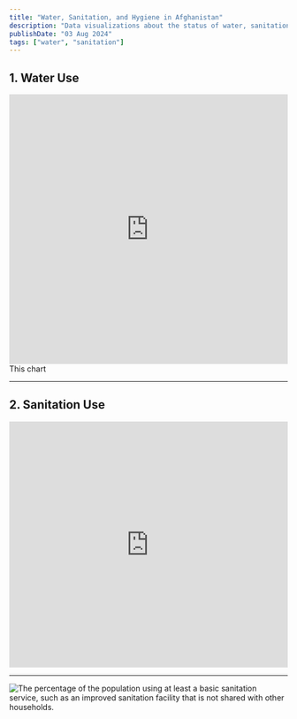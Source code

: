 ```yaml
---
title: "Water, Sanitation, and Hygiene in Afghanistan"
description: "Data visualizations about the status of water, sanitation, and hygiene in Afghanistan"
publishDate: "03 Aug 2024"
tags: ["water", "sanitation"]
---
```



## 1. Water Use

<iframe title="Use of at least basic drinking water services (%), 2000 to 2022" aria-label="Interactive line chart" id="datawrapper-chart-O07ja" src="https://datawrapper.dwcdn.net/O07ja/1/" scrolling="no" frameborder="0" style="width: 0; min-width: 100% !important; border: none;" height="488" data-external="1"></iframe><script type="text/javascript">!function(){"use strict";window.addEventListener("message",(function(a){if(void 0!==a.data["datawrapper-height"]){var e=document.querySelectorAll("iframe");for(var t in a.data["datawrapper-height"])for(var r=0;r<e.length;r++)if(e[r].contentWindow===a.source){var i=a.data["datawrapper-height"][t]+"px";e[r].style.height=i}}}))}();
</script>
<br />
This chart

---

## 2. Sanitation Use

<iframe title="Use of at least basic sanitation services (%), 2000 to 2022" aria-label="Interactive line chart" id="datawrapper-chart-pGj5Q" src="https://datawrapper.dwcdn.net/pGj5Q/1/" scrolling="no" frameborder="0" style="width: 0; min-width: 100% !important; border: none;" height="445" data-external="1"></iframe><script type="text/javascript">!function(){"use strict";window.addEventListener("message",(function(a){if(void 0!==a.data["datawrapper-height"]){var e=document.querySelectorAll("iframe");for(var t in a.data["datawrapper-height"])for(var r=0;r<e.length;r++)if(e[r].contentWindow===a.source){var i=a.data["datawrapper-height"][t]+"px";e[r].style.height=i}}}))}();
</script>

---

<div style="min-height:445px" id="datawrapper-vis-pGj5Q"><script type="text/javascript" defer src="https://datawrapper.dwcdn.net/pGj5Q/embed.js" charset="utf-8" data-target="#datawrapper-vis-pGj5Q"></script><noscript><img src="https://datawrapper.dwcdn.net/pGj5Q/full.png" alt="The percentage of the population using at least a basic sanitation service, such as an improved sanitation facility that is not shared with other households. " /></noscript></div>

